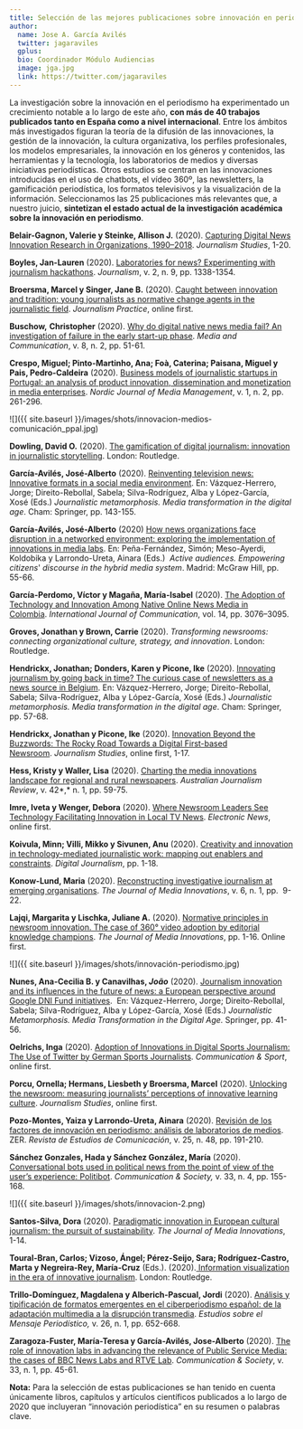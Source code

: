 ```yaml
---
title: Selección de las mejores publicaciones sobre innovación en periodismo de 2020
author:
  name: Jose A. García Avilés
  twitter: jagaraviles
  gplus:  
  bio: Coordinador Módulo Audiencias
  image: jga.jpg
  link: https://twitter.com/jagaraviles
---
```

La investigación sobre la innovación en el periodismo ha experimentado un crecimiento notable a lo largo de este año, **con más de 40 trabajos publicados tanto en España como a nivel internacional**. Entre los ámbitos más investigados figuran la teoría de la difusión de las innovaciones, la gestión de la innovación, la cultura organizativa, los perfiles profesionales, los modelos empresariales, la innovación en los géneros y contenidos, las herramientas y la tecnología, los laboratorios de medios y diversas iniciativas periodísticas. Otros estudios se centran en las innovaciones introducidas en el uso de chatbots, el vídeo 360º, las newsletters, la gamificación periodística, los formatos televisivos y la visualización de la información. Seleccionamos las 25 publicaciones más relevantes que, a nuestro juicio, **sintetizan el estado actual de la investigación académica sobre la innovación en periodismo**.

**Belair-Gagnon, Valerie y Steinke, Allison J.** (2020). [Capturing Digital News Innovation Research in Organizations, 1990–2018](https://doi.org/10.1080/1461670X.2020.1789496). *Journalism Studies*, 1-20.

**Boyles, Jan-Lauren** (2020). [Laboratories for news? Experimenting with journalism hackathons](https://doi.org/10.1177/1464884917737213). *Journalism*, v. 2, n. 9, pp. 1338-1354.

**Broersma, Marcel y Singer, Jane B.** (2020). [Caught between innovation and tradition: young journalists as normative change agents in the journalistic field](https://doi.org/10.1080/17512786.2020.1824125). *Journalism Practice*, online first.

**Buschow,** **Christopher** (2020). [Why do digital native news media fail? An investigation of failure in the early start-up phase](https://doi.org/10.17645/mac.v8i2.2677). *Media and Communication*, v. 8, n. 2, pp. 51-61.

**Crespo, Miguel; Pinto-Martinho, Ana; Foà, Caterina; Paisana, Miguel y Pais, Pedro-Caldeira** (2020). [Business models of journalistic startups in Portugal: an analysis of product innovation, dissemination and monetization in media enterprises](https://doi.org/10.5278/njmm.2597-0445.5194). *Nordic Journal of Media Management*, v. 1, n. 2, pp. 261-296.

![]({{ site.baseurl }}/images/shots/innovacion-medios-comunicación_ppal.jpg)

**Dowling, David O.** (2020). [The gamification of digital journalism: innovation in journalistic storytelling](https://www.routledge.com/The-Gamification-of-Digital-Journalism-Innovation-in-Journalistic-Storytelling/Dowling/p/book/9780367076252). London: Routledge.

**García-Avilés, José-Alberto** (2020). [Reinventing television news: Innovative formats in a social media environment](https://www.researchgate.net/publication/338379504_Reinventing_Television_News_Innovative_Formats_in_a_Social_Media_Environment). En: Vázquez-Herrero, Jorge; Direito-Rebollal, Sabela; Silva-Rodríguez, Alba y López-García, Xosé (Eds.) *Journalistic metamorphosis. Media transformation in the digital age*. Cham: Springer, pp. 143-155.

**García-Avilés, José-Alberto** (2020) [How news organizations face disruption in a networked environment: exploring the implementation of innovations in media labs](https://www.researchgate.net/publication/290592503_Envisioning_the_Internet_Implementing_'disruptive_innovation'_in_media_organizations). En: Peña-Fernández, Simón; Meso-Ayerdi, Koldobika y Larrondo-Ureta, Ainara (Eds.)  *Active audiences. Empowering citizens*' *discourse in the hybrid media system*. Madrid: McGraw Hill, pp. 55-66.

**García-Perdomo, Víctor y Magaña, María-Isabel** (2020). [The Adoption of Technology and Innovation Among Native Online News Media in Colombia](https://ijoc.org/index.php/ijoc/article/view/12124). *International Journal of Communication*, vol. 14, pp. 3076–3095.

**Groves, Jonathan y Brown, Carrie** (2020). *Transforming newsrooms: connecting organizational culture, strategy, and innovation*. London: Routledge.

**Hendrickx, Jonathan; Donders, Karen y Picone, Ike** (2020). [Innovating journalism by going back in time? The curious case of newsletters as a news source in Belgium](https://www.researchgate.net/publication/338376380_Innovating_Journalism_by_Going_Back_in_Time_The_Curious_Case_of_Newsletters_as_a_News_Source_in_Belgium). En: Vázquez-Herrero, Jorge; Direito-Rebollal, Sabela; Silva-Rodríguez, Alba y López-García, Xosé (Eds.) *Journalistic metamorphosis. Media transformation in the digital age*. Cham: Springer, pp. 57-68.

**Hendrickx, Jonathan y Picone, Ike** (2020). [Innovation Beyond the Buzzwords: The Rocky Road Towards a Digital First-based Newsroom](https://doi.org/10.1080/1461670X.2020.1809494). *Journalism Studies*, online first, 1-17.

**Hess, Kristy y Waller, Lisa** (2020). [Charting the media innovations landscape for regional and rural newspapers](https://doi.org/10.1386/ajr_00019_1). *Australian Journalism Review*, v. 42*,* n. 1, pp. 59-75.

**Imre, Iveta y Wenger, Debora** (2020). [Where Newsroom Leaders See Technology Facilitating Innovation in Local TV News](https://doi.org/10.1177/1931243120963705). *Electronic News*, online first.

**Koivula, Minn; Villi, Mikko y Sivunen, Anu** (2020). [Creativity and innovation in technology-mediated journalistic work: mapping out enablers and constraints](https://doi.org/10.1080/21670811.2020.1788962). *Digital Journalism*, pp. 1-18.

**Konow-Lund, Maria** (2020). [Reconstructing investigative journalism at emerging organisations](https://doi.org/10.5617/jomi.7830). *The Journal of Media Innovations*, v. 6, n. 1, pp.  9-22.

**Lajqi, Margarita y Lischka, Juliane A.** (2020). [Normative principles in newsroom innovation. The case of 360° video adoption by editorial knowledge champions](https://doi.org/10.1177/1464884913511565). *The Journal of Media Innovations*, pp. 1-16. Online first.

![]({{ site.baseurl }}/images/shots/innovación-periodismo.jpg)

**Nunes, Ana-Cecilia B. y Canavilhas, *João*** (2020). [Journalism innovation and its influences in the future of news: a European perspective around Google DNI Fund initiatives](https://link.springer.com/chapter/10.1007/978-3-030-36315-4_4).  En: Vázquez-Herrero, Jorge; Direito-Rebollal, Sabela; Silva-Rodríguez, Alba y López-García, Xosé (Eds.) *Journalistic Metamorphosis. Media Transformation in the Digital Age.* Springer, pp. 41-56.

**Oelrichs, Inga** (2020). [Adoption of Innovations in Digital Sports Journalism: The Use of Twitter by German Sports Journalists](https://doi.org/10.1177/2167479520961786). *Communication & Sport*, online first.

**Porcu, Ornella; Hermans, Liesbeth y Broersma, Marcel** (2020). [Unlocking the newsroom: measuring journalists’ perceptions of innovative learning culture](https://doi.org/10.1080/1461670X.2020.1758956). *Journalism Studies*, online first.

**Pozo-Montes, Yaiza y Larrondo-Ureta, Ainara** (2020). [Revisión de los factores de innovación en periodismo: análisis de laboratorios de medios](https://doi.org/10.1387/zer.21417). ZER. *Revista de Estudios de Comunicación*, v. 25, n. 48, pp. 191-210.

**Sánchez Gonzales, Hada y Sánchez González, María** (2020). [Conversational bots used in political news from the point of view of the user’s experience: Politibot](https://doi.org/10.15581/003.33.4.155-168). *Communication & Society,* v. 33, n. 4, pp. 155-168.

![]({{ site.baseurl }}/images/shots/innovacion-2.png)

**Santos-Silva, Dora** (2020). [Paradigmatic innovation in European cultural journalism: the pursuit of sustainability](https://doi.org/10.5617/jomi.6523). *The* *Journal of Media Innovations*, 1-14.

**Toural-Bran, Carlos; Vizoso, Ángel; Pérez-Seijo, Sara; Rodríguez-Castro, Marta y Negreira-Rey, María-Cruz** (Eds.). (2020).[ Information visualization in the era of innovative journalism](https://www.routledge.com/Information-Visualization-in-The-Era-of-Innovative-Journalism/Toural-Bran-Vizoso-Perez-Seijo-Rodriguez-Castro-Negreira-Rey/p/book/9780367408763). London: Routledge.

**Trillo-Domínguez, Magdalena y Alberich-Pascual, Jordi** (2020). [Análisis y tipificación de formatos emergentes en el ciberperiodismo español: de la adaptación multimedia a la disrupción transmedia](https://doi.org/10.5209/esmp.67317). *Estudios sobre el Mensaje Periodístico,* v. 26, n. 1, pp. 652-668.

**Zaragoza-Fuster, María-Teresa y García-Avilés, Jose-Alberto** (2020). [The role of innovation labs in advancing the relevance of Public Service Media: the cases of BBC News Labs and RTVE Lab](https://doi.org/10.15581/003.33.1.45-61). *Communication & Society*, v. 33, n. 1, pp. 45-61.

**Nota:** Para la selección de estas publicaciones se han tenido en cuenta únicamente libros, capítulos y artículos científicos publicados a lo largo de 2020 que incluyeran “innovación periodística” en su resumen o palabras clave.